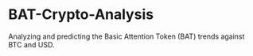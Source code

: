 # BAT-Crypto-Analysis
Analyzing and predicting the Basic Attention Token (BAT) trends against BTC and USD.
